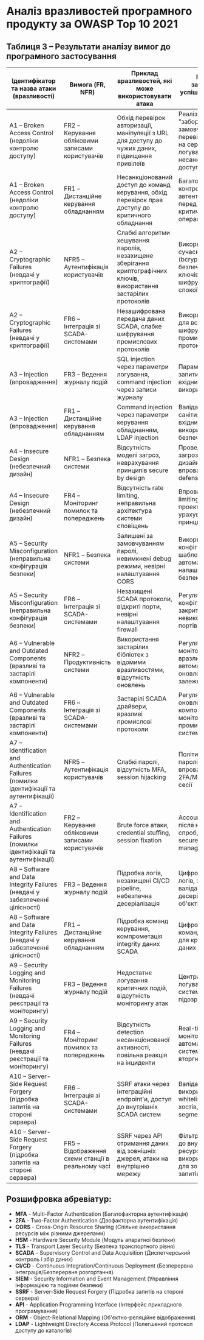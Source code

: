 # Аналіз вразливостей програмного продукту за OWASP Top 10 2021

## Таблиця 3 – Результати аналізу вимог до програмного застосування

| Ідентифікатор та назва атаки (вразливості) | Вимога (FR, NFR) | Приклад вразливостей, які може використовувати атака | Приклад запобігання успішної реалізації атаки |
|-------------------------------------------|------------------|---------------------------------------------------|------------------------------------------------|
| A1 – Broken Access Control (недоліки контролю доступу) | FR2 – Керування обліковими записами користувачів | Обхід перевірок авторизації, маніпуляції з URL для доступу до чужих даних, підвищення привілеїв | Реалізація принципу "заборонено за замовчуванням", перевірка дозволів на сервері, логування спроб несанкціонованого доступу |
| A1 – Broken Access Control (недоліки контролю доступу) | FR1 – Дистанційне керування обладнанням | Несанкціонований доступ до команд керування, обхід перевірок прав доступу до критичного обладнання | Багаторівневий контроль доступу, автентифікація перед кожною критичною операцією |
| A2 – Cryptographic Failures (невдачі у криптографії) | NFR5 – Аутентифікація користувачів | Слабкі алгоритми хешування паролів, незахищене зберігання криптографічних ключів, використання застарілих протоколів | Використання сучасних алгоритмів (bcrypt, scrypt), безпечне зберігання ключів у HSM, шифрування даних в спокої |
| A2 – Cryptographic Failures (невдачі у криптографії) | FR6 – Інтеграція зі SCADA-системами | Незашифрована передача даних SCADA, слабке шифрування промислових протоколів | Використання TLS для всіх з'єднань, шифрування промислових протоколів |
| A3 – Injection (впровадження) | FR3 – Ведення журналу подій | SQL injection через параметри логування, command injection через записи журналу | Параметризовані запити, валідація вхідних даних, використання ORM |
| A3 – Injection (впровадження) | FR1 – Дистанційне керування обладнанням | Command injection через параметри керування обладнанням, LDAP injection | Валідація і санітизація всіх вхідних параметрів, використання безпечних API |
| A4 – Insecure Design (небезпечний дизайн) | NFR1 – Безпека системи | Відсутність моделі загроз, неврахування принципів secure by design | Проведення аналізу загроз на етапі дизайну, впровадження defense in depth |
| A4 – Insecure Design (небезпечний дизайн) | FR4 – Моніторинг помилок та попереджень | Відсутність rate limiting, неправильна архітектура системи сповіщень | Впровадження rate limiting, проектування з урахуванням принципів безпеки |
| A5 – Security Misconfiguration (неправильна конфігурація безпеки) | NFR1 – Безпека системи | Залишені за замовчуванням паролі, невимкнені debug режими, невірні налаштування CORS | Використання конфігураційних шаблонів, автоматизація налаштувань безпеки |
| A5 – Security Misconfiguration (неправильна конфігурація безпеки) | FR6 – Інтеграція зі SCADA-системами | Незахищені SCADA протоколи, відкриті порти, невірні налаштування firewall | Регулярний аудит конфігурації, закриття невикористовуваних портів |
| A6 – Vulnerable and Outdated Components (вразливі та застарілі компоненти) | NFR2 – Продуктивність системи | Використання застарілих бібліотек з відомими вразливостями, відсутність оновлень | Регулярний моніторинг вразливостей, автоматизоване оновлення залежностей |
| A6 – Vulnerable and Outdated Components (вразливі та застарілі компоненти) | FR6 – Інтеграція зі SCADA-системами | Застарілі SCADA драйвери, вразливі промислові протоколи | Регулярне оновлення SCADA компонентів, моніторинг безпеки промислових систем |
| A7 – Identification and Authentication Failures (помилки ідентифікації та аутентифікації) | NFR5 – Аутентифікація користувачів | Слабкі паролі, відсутність MFA, session hijacking | Політика сильних паролів, впровадження 2FA/MFA, захищені сесії |
| A7 – Identification and Authentication Failures (помилки ідентифікації та аутентифікації) | FR2 – Керування обліковими записами користувачів | Brute force атаки, credential stuffing, session fixation | Account lockout після невдалих спроб, CAPTCHA, secure session management |
| A8 – Software and Data Integrity Failures (невдачі у забезпеченні цілісності) | FR3 – Ведення журналу подій | Підробка логів, незахищені CI/CD pipeline, небезпечна десеріалізація | Цифровий підпис логів, захист CI/CD, валідація десеріалізованих об'єктів |
| A8 – Software and Data Integrity Failures (невдачі у забезпеченні цілісності) | FR1 – Дистанційне керування обладнанням | Підробка команд керування, компрометація integrity даних SCADA | Цифровий підпис команд, checksums для критичних даних |
| A9 – Security Logging and Monitoring Failures (невдачі реєстрації та моніторингу) | FR3 – Ведення журналу подій | Недостатнє логування критичних подій, відсутність моніторингу атак | Централізоване логування, SIEM системи, alerting на підозрілу активність |
| A9 – Security Logging and Monitoring Failures (невдачі реєстрації та моніторингу) | FR4 – Моніторинг помилок та попереджень | Відсутність detection несанкціонованої активності, повільна реакція на інциденти | Real-time моніторинг, автоматичні системи виявлення вторгнень |
| A10 – Server-Side Request Forgery (підробка запитів на стороні сервера) | FR6 – Інтеграція зі SCADA-системами | SSRF атаки через інтеграційні endpoint'и, доступ до внутрішніх SCADA систем | Валідація URL, використання whitelist дозволених хостів, network segmentation |
| A10 – Server-Side Request Forgery (підробка запитів на стороні сервера) | FR5 – Відображення схеми станції в реальному часі | SSRF через API отримання даних від зовнішніх джерел, атаки на внутрішню мережу | Фільтрація запитів до внутрішніх ресурсів, використання проксі для зовнішніх запитів |

## Розшифровка абревіатур:
- **MFA** - Multi-Factor Authentication (Багатофакторна аутентифікація)
- **2FA** - Two-Factor Authentication (Двофакторна аутентифікація)
- **CORS** - Cross-Origin Resource Sharing (Спільне використання ресурсів між різними джерелами)
- **HSM** - Hardware Security Module (Модуль апаратної безпеки)
- **TLS** - Transport Layer Security (Безпека транспортного рівня)
- **SCADA** - Supervisory Control and Data Acquisition (Диспетчерський контроль і збір даних)
- **CI/CD** - Continuous Integration/Continuous Deployment (Безперервна інтеграція/Безперервне розгортання)
- **SIEM** - Security Information and Event Management (Управління інформацією та подіями безпеки)
- **SSRF** - Server-Side Request Forgery (Підробка запитів на стороні сервера)
- **API** - Application Programming Interface (Інтерфейс прикладного програмування)
- **ORM** - Object-Relational Mapping (Об'єктно-реляційне відображення)
- **LDAP** - Lightweight Directory Access Protocol (Полегшений протокол доступу до каталогів)